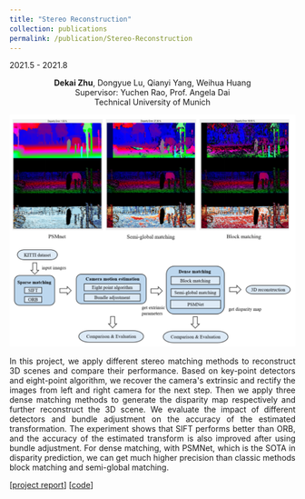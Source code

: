 ```yaml
---
title: "Stereo Reconstruction"
collection: publications
permalink: /publication/Stereo-Reconstruction
---
```


2021.5 - 2021.8

<center>
<b>Dekai Zhu</b>, Dongyue Lu, Qianyi Yang, Weihua Huang <br /> 
Supervisor: Yuchen Rao, Prof. Angela Dai <br /> 
Technical University of Munich 
</center>


![shape](../images/stereo.png)


<p align = "justify"> 
In this project, we apply different stereo matching methods to reconstruct 3D scenes and compare their performance. Based on key-point detectors and eight-point algorithm, we recover the camera's extrinsic and rectify the images from left and right camera for the next step. Then we apply three dense matching methods to generate the disparity map respectively and further reconstruct the 3D scene. We evaluate the impact of different detectors and bundle adjustment on the accuracy of the estimated transformation. The experiment shows that SIFT performs better than ORB, and the accuracy of the estimated transform is also improved after using bundle adjustment. For dense matching, with PSMNet, which is the SOTA in disparity prediction, we can get much higher precision than classic methods block matching and semi-global matching.
</p>

[[project report](http://dylanorange.github.io/files/3d.pdf)]
[[code](https://github.com/Dekai21/Stereo_Reconstruction)]